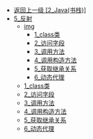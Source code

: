 - [返回上一级 [2_Java(书栈)]](后端/JavaNote/2_Java(书栈)/)
- [5_反射](后端/JavaNote/2_Java(书栈)/5_反射/)
  - [img](后端/JavaNote/2_Java(书栈)/5_反射/img/)
    - [1_class类](后端/JavaNote/2_Java(书栈)/5_反射/img/1_class类/)
    - [2_访问字段](后端/JavaNote/2_Java(书栈)/5_反射/img/2_访问字段/)
    - [3_调用方法](后端/JavaNote/2_Java(书栈)/5_反射/img/3_调用方法/)
    - [4_调用构造方法](后端/JavaNote/2_Java(书栈)/5_反射/img/4_调用构造方法/)
    - [5_获取继承关系](后端/JavaNote/2_Java(书栈)/5_反射/img/5_获取继承关系/)
    - [6_动态代理](后端/JavaNote/2_Java(书栈)/5_反射/img/6_动态代理/)
  - [1_class类](后端/JavaNote/2_Java(书栈)/5_反射/1_class类.md)
  - [2_访问字段](后端/JavaNote/2_Java(书栈)/5_反射/2_访问字段.md)
  - [3_调用方法](后端/JavaNote/2_Java(书栈)/5_反射/3_调用方法.md)
  - [4_调用构造方法](后端/JavaNote/2_Java(书栈)/5_反射/4_调用构造方法.md)
  - [5_获取继承关系](后端/JavaNote/2_Java(书栈)/5_反射/5_获取继承关系.md)
  - [6_动态代理](后端/JavaNote/2_Java(书栈)/5_反射/6_动态代理.md)
